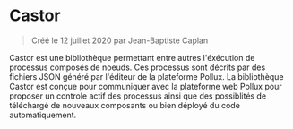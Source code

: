 # Castor

> Créé le 12 juillet 2020 par Jean-Baptiste Caplan

Castor est une bibliothèque permettant entre autres l'éxécution de processus composés de noeuds. Ces processus sont décrits
par des fichiers JSON généré par l'éditeur de la plateforme Pollux. La bibliothèque Castor est conçue pour communiquer avec
la plateforme web Pollux pour proposer un controle actif des processus ainsi que des possiblités de téléchargé de nouveaux
composants ou bien déployé du code automatiquement.